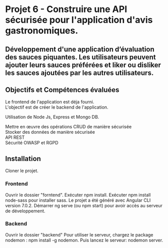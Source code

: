 # Projet 6 - Construire une API sécurisée pour l'application d'avis gastronomiques.

## Développement d'une application d’évaluation des sauces piquantes. Les utilisateurs peuvent ajouter leurs sauces préférées et liker ou disliker les sauces ajoutées par les autres utilisateurs.

## Objectifs et Compétences évaluées
Le frontend de l'application est déja fourni.   
L'objectif est de créer le backend de l'application.

Utilisation de Node Js, Express  et Mongo DB.

Mettre en œuvre des opérations CRUD de manière sécurisée  
Stocker des données de manière sécurisée  
API REST  
Sécurité OWASP et RGPD  

## Installation
Cloner le projet.
### Frontend
Ouvrir le dossier "forntend". Exécuter npm install.
Exécuter npm install node-sass pour installer sass.
Le projet a été généré avec Angular CLI version 7.0.2.
Démarrer ng serve (ou npm start) pour avoir accès au serveur de développement.


### Backend
Ouvrir le dossier "backend"
Pour utiliser le serveur, chargez le package nodemon : npm install -g nodemon.
Puis lancez le serveur: nodemon server.
